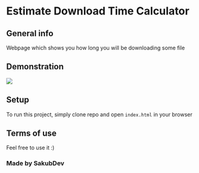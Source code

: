 # Estimate Download Time Calculator

## General info
Webpage which shows you how long you will be downloading some file

## Demonstration
![](https://imgur.com/a/AXZeNYb)

## Setup
To run this project, simply clone repo and open `index.html` in your browser

## Terms of use

Feel free to use it :)
### Made by SakubDev